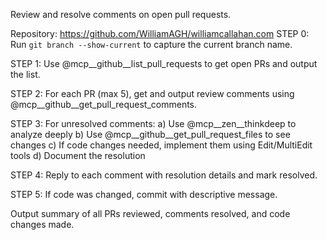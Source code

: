 Review and resolve comments on open pull requests.

Repository: <https://github.com/WilliamAGH/williamcallahan.com>
STEP 0: Run `git branch --show-current` to capture the current branch name.

STEP 1: Use @mcp__github__list_pull_requests to get open PRs and output the list.

STEP 2: For each PR (max 5), get and output review comments using @mcp__github__get_pull_request_comments.

STEP 3: For unresolved comments:
 a) Use @mcp__zen__thinkdeep to analyze deeply
 b) Use @mcp__github__get_pull_request_files to see changes
 c) If code changes needed, implement them using Edit/MultiEdit tools
 d) Document the resolution

STEP 4: Reply to each comment with resolution details and mark resolved.

STEP 5: If code was changed, commit with descriptive message.

Output summary of all PRs reviewed, comments resolved, and code changes made.
